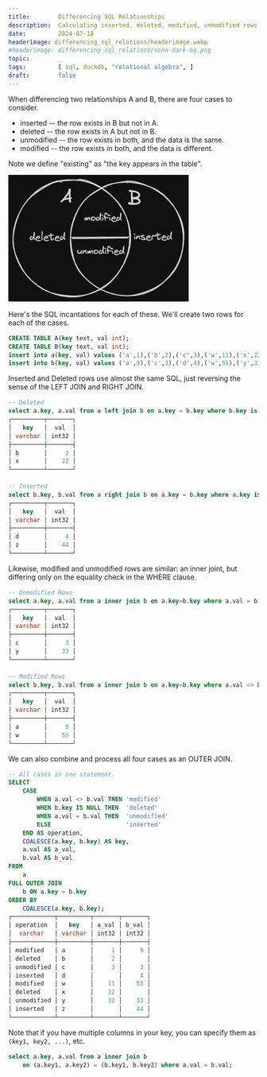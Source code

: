 ```yaml
---
title:        Differencing SQL Relationships
description:  Calculating inserted, deleted, modified, unmodified rows.
date:         2024-07-18
headerimage: differencing_sql_relations/headerimage.webp
#headerimage: differencing_sql_relations/venn-dark-bg.png
topic:        _
tags:         [ sql, duckdb, "relational algebra", ]
draft:        false
---
```


When differencing two relationships A and B, there are four cases to consider.

- inserted -- the row exists in B but not in A.
- deleted -- the row exists in A but not in B.
- unmodified -- the row exists in both, and the data is the same.
- modified -- the row exists in both, and the data is different.

Note we define "existing" as "the key appears in the table".

![Venn Diagram](venn-dark-bg.png)


Here's the SQL incantations for each of these. We'll create two rows for
each of the cases.

```sql
CREATE TABLE A(key text, val int);
CREATE TABLE B(key text, val int);
insert into a(key, val) values ('a',1),('b',2),('c',3),('w',11),('x',22),('y',33);
insert into b(key, val) values ('a',9),('c',3),('d',4),('w',55),('y',33),('z',44);
```

Inserted and Deleted rows use almost the same SQL, just reversing the sense of the
LEFT JOIN and RIGHT JOIN.

```sql
-- Deleted
select a.key, a.val from a left join b on a.key = b.key where b.key is null;
┌─────────┬───────┐
│   key   │  val  │
│ varchar │ int32 │
├─────────┼───────┤
│ b       │     2 │
│ x       │    22 │
└─────────┴───────┘

-- Inserted
select b.key, b.val from a right join b on a.key = b.key where a.key is null;
┌─────────┬───────┐
│   key   │  val  │
│ varchar │ int32 │
├─────────┼───────┤
│ d       │     4 │
│ z       │    44 │
└─────────┴───────┘
```

Likewise, modified and unmodified rows are similar:  an inner joint, but differing
only on the equality check in the WHERE clause.

```sql
-- Unmodified Rows
select a.key, a.val from a inner join b on a.key=b.key where a.val = b.val;
┌─────────┬───────┐
│   key   │  val  │
│ varchar │ int32 │
├─────────┼───────┤
│ c       │     3 │
│ y       │    33 │
└─────────┴───────┘

-- Modified Rows
select b.key, b.val from a inner join b on a.key=b.key where a.val <> b.val;
┌─────────┬───────┐
│   key   │  val  │
│ varchar │ int32 │
├─────────┼───────┤
│ a       │     9 │
│ w       │    55 │
└─────────┴───────┘
```

We can also combine and process all four cases as an OUTER JOIN.

```sql
-- All cases in one statement.
SELECT 
    CASE 
        WHEN a.val <> b.val THEN 'modified'
        WHEN b.key IS NULL THEN  'deleted'
        WHEN a.val = b.val THEN  'unmodified'
        ELSE                     'inserted'
    END AS operation,
    COALESCE(a.key, b.key) AS key,
    a.val AS a_val,
    b.val AS b_val
FROM 
    a
FULL OUTER JOIN 
    b ON a.key = b.key
ORDER BY 
    COALESCE(a.key, b.key);
┌────────────┬─────────┬───────┬───────┐
│ operation  │   key   │ a_val │ b_val │
│  varchar   │ varchar │ int32 │ int32 │
├────────────┼─────────┼───────┼───────┤
│ modified   │ a       │     1 │     9 │
│ deleted    │ b       │     2 │       │
│ unmodified │ c       │     3 │     3 │
│ inserted   │ d       │       │     4 │
│ modified   │ w       │    11 │    55 │
│ deleted    │ x       │    22 │       │
│ unmodified │ y       │    33 │    33 │
│ inserted   │ z       │       │    44 │
└────────────┴─────────┴───────┴───────┘
```

Note that if you have multiple columns in your key, you can specify them as
`(key1, key2, ...)`, etc.

```sql
select a.key, a.val from a inner join b
    on (a.key1, a.key2) = (b.key1, b.key2) where a.val = b.val;
```
